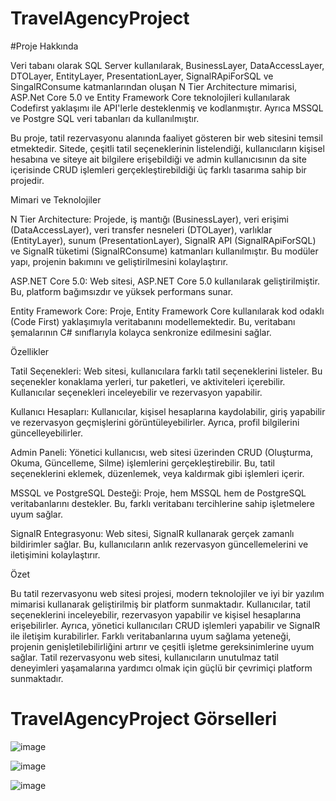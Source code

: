# TravelAgencyProject

#Proje Hakkında

Veri tabanı olarak SQL Server kullanılarak, BusinessLayer, DataAccessLayer, DTOLayer, EntityLayer, PresentationLayer, SignalRApiForSQL ve SingalRConsume katmanlarından oluşan N Tier Architecture mimarisi, ASP.Net Core 5.0 ve Entity Framework Core teknolojileri kullanılarak Codefirst yaklaşımı ile API'lerle desteklenmiş ve kodlanmıştır. Ayrıca MSSQL ve Postgre SQL veri tabanları da kullanılmıştır.

Bu proje, tatil rezervasyonu alanında faaliyet gösteren bir web sitesini temsil etmektedir. Sitede, çeşitli tatil seçeneklerinin listelendiği, kullanıcıların kişisel hesabına ve siteye ait bilgilere erişebildiği ve admin kullanıcısının da site içerisinde CRUD işlemleri gerçekleştirebildiği üç farklı tasarıma sahip bir projedir.

Mimari ve Teknolojiler

N Tier Architecture: Projede, iş mantığı (BusinessLayer), veri erişimi (DataAccessLayer), veri transfer nesneleri (DTOLayer), varlıklar (EntityLayer), sunum (PresentationLayer), SignalR API (SignalRApiForSQL) ve SignalR tüketimi (SignalRConsume) katmanları kullanılmıştır. Bu modüler yapı, projenin bakımını ve geliştirilmesini kolaylaştırır.

ASP.NET Core 5.0: Web sitesi, ASP.NET Core 5.0 kullanılarak geliştirilmiştir. Bu, platform bağımsızdır ve yüksek performans sunar.

Entity Framework Core: Proje, Entity Framework Core kullanılarak kod odaklı (Code First) yaklaşımıyla veritabanını modellemektedir. Bu, veritabanı şemalarının C# sınıflarıyla kolayca senkronize edilmesini sağlar.

Özellikler

Tatil Seçenekleri: Web sitesi, kullanıcılara farklı tatil seçeneklerini listeler. Bu seçenekler konaklama yerleri, tur paketleri, ve aktiviteleri içerebilir. Kullanıcılar seçenekleri inceleyebilir ve rezervasyon yapabilir.

Kullanıcı Hesapları: Kullanıcılar, kişisel hesaplarına kaydolabilir, giriş yapabilir ve rezervasyon geçmişlerini görüntüleyebilirler. Ayrıca, profil bilgilerini güncelleyebilirler.

Admin Paneli: Yönetici kullanıcısı, web sitesi üzerinden CRUD (Oluşturma, Okuma, Güncelleme, Silme) işlemlerini gerçekleştirebilir. Bu, tatil seçeneklerini eklemek, düzenlemek, veya kaldırmak gibi işlemleri içerir.

MSSQL ve PostgreSQL Desteği: Proje, hem MSSQL hem de PostgreSQL veritabanlarını destekler. Bu, farklı veritabanı tercihlerine sahip işletmelere uyum sağlar.

SignalR Entegrasyonu: Web sitesi, SignalR kullanarak gerçek zamanlı bildirimler sağlar. Bu, kullanıcıların anlık rezervasyon güncellemelerini ve iletişimini kolaylaştırır.

Özet

Bu tatil rezervasyonu web sitesi projesi, modern teknolojiler ve iyi bir yazılım mimarisi kullanarak geliştirilmiş bir platform sunmaktadır. Kullanıcılar, tatil seçeneklerini inceleyebilir, rezervasyon yapabilir ve kişisel hesaplarına erişebilirler. Ayrıca, yönetici kullanıcıları CRUD işlemleri yapabilir ve SignalR ile iletişim kurabilirler. Farklı veritabanlarına uyum sağlama yeteneği, projenin genişletilebilirliğini artırır ve çeşitli işletme gereksinimlerine uyum sağlar. Tatil rezervasyonu web sitesi, kullanıcıların unutulmaz tatil deneyimleri yaşamalarına yardımcı olmak için güçlü bir çevrimiçi platform sunmaktadır.

# TravelAgencyProject Görselleri


![image](https://github.com/Sinancvk0/TravelAgencyProject/assets/133231543/71070768-d9d2-4491-ab75-68b7947f2564)



![image](https://github.com/Sinancvk0/TravelAgencyProject/assets/133231543/66624159-acd4-4ddd-ab65-4364028becbf)


![image](https://github.com/Sinancvk0/TravelAgencyProject/assets/133231543/4616f09d-1839-4e6b-a8e8-2934ceeb01bf)





